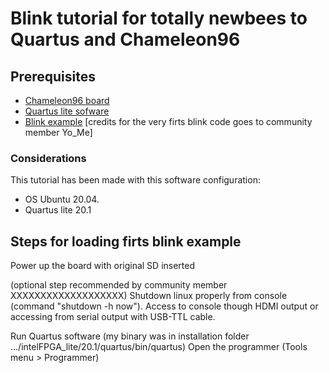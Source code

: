 # Blink tutorial for totally newbees to Quartus and Chameleon96
## Prerequisites
* [Chameleon96 board](https://www.96boards.org/product/chameleon96/)
* [Quartus lite sofware](https://fpgasoftware.intel.com/?edition=lite)
* [Blink example](./CV_96_blink_Yo_Me.sof) [credits for the very firts blink code goes to community member Yo_Me]

### Considerations
This tutorial has been made with this software configuration: 
  - OS Ubuntu 20.04. 
  - Quartus lite 20.1

## Steps for loading firts blink example

Power up the board with original SD inserted

(optional step recommended by community member XXXXXXXXXXXXXXXXXXX)
  Shutdown linux properly from console (command "shutdown -h now"). Access to console though HDMI output or accessing from serial output with USB-TTL cable.

Run Quartus software  (my binary was in installation folder .../intelFPGA_lite/20.1/quartus/bin/quartus)
Open the programmer (Tools menu > Programmer)



